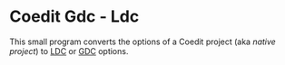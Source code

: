 Coedit Gdc - Ldc
================

This small program converts the options of a Coedit project (aka _native project_) to [LDC]() or [GDC]() options.